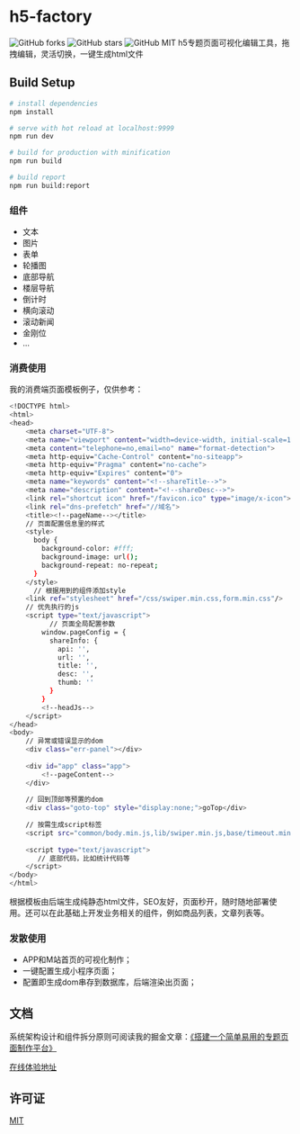 
# h5-factory
![GitHub forks](https://img.shields.io/github/forks/yangyuji/h5-factory)
![GitHub stars](https://img.shields.io/github/stars/yangyuji/h5-factory)
![GitHub MIT](https://img.shields.io/github/license/yangyuji/h5-factory)
h5专题页面可视化编辑工具，拖拽编辑，灵活切换，一键生成html文件

## Build Setup
``` bash
# install dependencies
npm install

# serve with hot reload at localhost:9999
npm run dev

# build for production with minification
npm run build

# build report
npm run build:report
```

### 组件
* 文本
* 图片
* 表单
* 轮播图
* 底部导航
* 楼层导航
* 倒计时
* 横向滚动
* 滚动新闻
* 金刚位
* ...

### 消费使用
我的消费端页面模板例子，仅供参考：
``` bash
<!DOCTYPE html>
<html>
<head>
    <meta charset="UTF-8">
    <meta name="viewport" content="width=device-width, initial-scale=1.0, maximum-scale=1.0, user-scalable=0">
    <meta content="telephone=no,email=no" name="format-detection">
    <meta http-equiv="Cache-Control" content="no-siteapp">
    <meta http-equiv="Pragma" content="no-cache">
    <meta http-equiv="Expires" content="0">
    <meta name="keywords" content="<!--shareTitle-->">
    <meta name="description" content="<!--shareDesc-->">
    <link rel="shortcut icon" href="/favicon.ico" type="image/x-icon">
    <link rel="dns-prefetch" href="//域名">
    <title><!--pageName--></title>
    // 页面配置信息里的样式
    <style>
      body {
        background-color: #fff;
        background-image: url();
        background-repeat: no-repeat;
      }
    </style>
	  // 根据用到的组件添加style
    <link ref="stylesheet" href="/css/swiper.min.css,form.min.css"/>
    // 优先执行的js
    <script type="text/javascript">
	      // 页面全局配置参数
        window.pageConfig = {
          shareInfo: {
            api: '',
            url: '',
            title: '',
            desc: '',
            thumb: ''
          }
        }
        <!--headJs-->
    </script>
</head>
<body>
    // 异常或错误显示的dom
    <div class="err-panel"></div>
    
    <div id="app" class="app">
        <!--pageContent-->
    </div>
    
    // 回到顶部等预置的dom
    <div class="goto-top" style="display:none;">goTop</div>
    
    // 按需生成script标签
    <script src="common/body.min.js,lib/swiper.min.js,base/timeout.min.js,base/form.min.js"><script>
    
    <script type="text/javascript">
       // 底部代码，比如统计代码等
    </script>
</body>
</html>

```

根据模板由后端生成纯静态html文件，SEO友好，页面秒开，随时随地部署使用。还可以在此基础上开发业务相关的组件，例如商品列表，文章列表等。

### 发散使用
* APP和M站首页的可视化制作；
* 一键配置生成小程序页面；
* 配置即生成dom串存到数据库，后端渲染出页面；

## 文档
系统架构设计和组件拆分原则可阅读我的掘金文章：[《搭建一个简单易用的专题页面制作平台》](https://juejin.im/post/5cf328706fb9a07f042030f0)

[在线体验地址](https://yangyuji.github.io/h5-factory/)

## 许可证
[MIT](https://github.com/yangyuji/h5-factory/blob/master/LICENSE)
